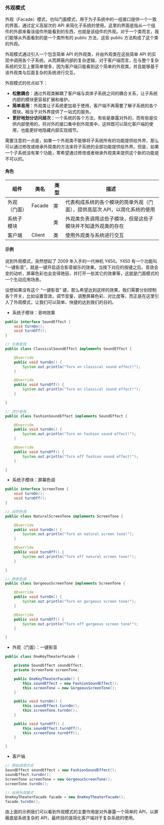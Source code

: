 ### 外观模式

外观（Facade）模式，也叫门面模式，用于为子系统中的一组接口提供一个一致的界面，通过定义高层次的 API 来简化子系统的使用。这里的界面是指从一个组件的外部来看该组件所能看到的东西，也就是该组件的外观。对于一个类而言，我们能够从外面看到的是一个类所有的 public 方法，这些 public 方法构成了这个类的外观。

外观模式通过引入一个包含简单 API 的外观类，并由外观类在这些简单 API 的实现中调用各个子系统，从而屏蔽内部的复杂逻辑，对于客户端而言，在与整个复杂系统的交互上要简单很多，因为客户端只能看到这个简单的外观类，并且能够基于该外观类与后面复杂的系统进行交互。

外观模式的优点如下：

- __松散耦合__：通过外观类解耦了客户端与具体子系统之间的耦合关系，让子系统内部的模块更容易扩展和维护。
- __简单易用__：外观类让子系统更加易于使用，客户端不再需要了解子系统的各个模块，相当于对外界提供了一站式的服务。
- __更好地划分访问层次__：一个系统的各个方法，有些是暴露对外的，而有些是仅供内部使用的，将对外的接口集中到外观类中，这样既可以简化客户端的使用，也能更好地隐藏内部实现细节。

需要注意的一点是，如果一个外观类不能够将子系统所有的功能提供给外界，那么可以通过修改或继承外观类的方法来将子系统的全部功能提供给外界。但是，如果一个子系统没有某个功能，寄希望通过修改或者继承外观类来提供这个新的功能是不可以的。

#### 角色

组件 | 类名 | 类型 | 描述
--- | --- | --- | ---
外观（门面） | Facade | 类 | 代表构成系统的各个模块的简单外观（门面），提供高层次 API，以简化系统的使用
系统子模块 | | 类 | 外观类负责调用这些子模块，但是这些子模块并不知道外观类的存在
客户端 | Client | 类 | 使用外观类与系统进行交互

#### 示例

说到外观模式，突然想起了 2009 年入手的一代神机 Y450。Y450 有一个功能叫 “一键影音”，就是一键开启适合影音娱乐的效果。当按下对应的按键之后，音效会变的动听，屏幕色彩也会变得艳丽，并打开一些其它的效果等，这就是门面模式的一个生动应用场景。

设想如果没有这个 “一键影音” 键，那么希望达到这样的效果，我们需要分别控制各个开关，比如设置音效，调节音量，调整屏幕色彩、对比度等，而正是在这里引入了外观模式，让我们可以简单、快捷的达到我们的目的。

- 系统子模块：音响效果

```java
public interface SoundEffect {
    void turnOn();
    void turnOff();
}

// 古典音效
public class ClassicalSoundEffect implements SoundEffect {

    @Override
    public void turnOn() {
        System.out.println("Turn on classical sound effect!");
    }

    @Override
    public void turnOff() {
        System.out.println("Turn on classical sound effect!");
    }

}

// 流行音效
public class FashionSoundEffect implements SoundEffect {

    @Override
    public void turnOn() {
        System.out.println("Turn on fashion sound effect!");
    }

    @Override
    public void turnOff() {
        System.out.println("Turn off fashion sound effect!");
    }

}
```

- 系统子模块：屏幕色调

```java
public interface ScreenTone {
    void turnOn();
    void turnOff();
}

// 自然色调
public class NaturalScreenTone implements ScreenTone {

    @Override
    public void turnOn() {
        System.out.println("Turn on natural screen tone!");
    }

    @Override
    public void turnOff() {
        System.out.println("Turn off natural screen tone!");
    }

}

// 艳丽色调
public class GorgeousScreenTone implements ScreenTone {

    @Override
    public void turnOn() {
        System.out.println("Turn on gorgeous screen tone!");
    }

    @Override
    public void turnOff() {
        System.out.println("Turn off gorgeous screen tone!");
    }

}
```

- 外观（门面）：一键影音

```java
public class OneKeyTheaterFacade {

    private SoundEffect soundEffect;
    private ScreenTone screenTone;

    public OneKeyTheaterFacade() {
        this.soundEffect = new FashionSoundEffect();
        this.screenTone = new GorgeousScreenTone();
    }

    public void turnOn() {
        this.soundEffect.turnOn();
        this.screenTone.turnOn();
    }

    public void turnOff() {
        this.soundEffect.turnOff();
        this.screenTone.turnOff();
    }

}
```

- 客户端

```java
// 原始调用方式
SoundEffect soundEffect = new FashionSoundEffect();
soundEffect.turnOn();
ScreenTone screenTone = new GorgeousScreenTone();
screenTone.turnOn();

// 采用外观模式
OneKeyTheaterFacade facade = new OneKeyTheaterFacade();
facade.turnOn();
```

由上面的示例我们可以看到外观模式的主要作用是对外暴露一个简单的 API，以屏蔽底层系统复杂的 API，最终目的是简化客户端对于复杂系统的使用。
